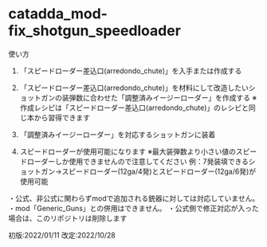 # catadda_mod-fix_shotgun_speedloader
使い方

1. 「スピードローダー差込口(arredondo_chute)」を入手または作成する

2. 「スピードローダー差込口(arredondo_chute)」を材料にして改造したいショットガンの装弾数に合わせた「調整済みイージーローダー」を作成する
   ※作成レシピは「スピードローダー差込口(arredondo_chute)」のレシピと同じ本から習得できます

3. 「調整済みイージーローダー」を対応するショットガンに装着

4. スピードローダーが使用可能になります
   ※最大装弾数より小さい値のスピードローダーしか使用できませんので注意してください
   例：7発装填できるショットガン→スピードローダー(12ga/4発)とスピードローダー(12ga/6発)が使用可能

・公式、非公式に関わらずmodで追加される銃器に対しては対応していません。
・mod「Generic_Guns」との併用はできません。
・公式側で修正対応が入った場合は、このリポジトリは削除します


初版:2022/01/11
改定:2022/10/28
